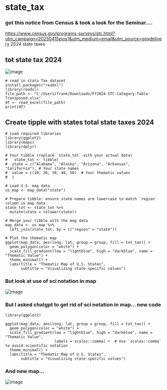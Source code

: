 # state_tax
### got this notice from Census & took a look for the Seminar....
https://www.census.gov/programs-surveys/stc.html?utm_campaign=20250415pios1&utm_medium=email&utm_source=govdelivery
2024 state taxes
## tot state tax 2024 

![image](https://github.com/user-attachments/assets/03f051e4-fa0e-486a-8de0-53a433117334)

```{r state tax stata file imported}
# read in stata Tax dataset
install.packages("readxl")
library(readxl)
file_path <- "C:/Users/frank/Downloads/FY2024-STC-Category-Table-Transposed.xlsx"
df <- read_excel(file_path)
print(df)

```
## Create tipple with states total state taxes 2024

```{r first thematic map.. Total State Tax}
# Load required libraries
library(ggplot2)
library(maps)
library(dplyr)

# Your tibble (replace `state_tot` with your actual data)
#   state_tot <- tibble(
#  state = c("Alabama", "Alaska", "Arizona", "Arkansas", "California"), # Your state names
#  value = c(10, 20, 30, 40, 50)  # Your thematic values
#  )

# Load U.S. map data
us_map <- map_data("state")

# Prepare tibble: ensure state names are lowercase to match `region` column in map data
state_tot <- state_tot %>%
  mutate(state = tolower(state))

# Merge your tibble with the map data
map_data <- us_map %>%
  left_join(state_tot, by = c("region" = "state"))

# Plot the thematic map
ggplot(map_data, aes(long, lat, group = group, fill = tot_tax)) +
  geom_polygon(color = "white") +
  scale_fill_gradient(low = "lightblue", high = "darkblue", name = "Thematic Value") +
  theme_minimal() +
  labs(title = "Thematic Map of U.S. States",
       subtitle = "Visualizing state-specific values")
```
### But look at use of sci notation in map 

![image](https://github.com/user-attachments/assets/f39bbf63-632c-4672-9e2f-6efaab338ff2)

### But I asked chatgpt to get rid of sci notation in map... new code

```{r I got this code from chat}
library(ggplot2)

ggplot(map_data, aes(long, lat, group = group, fill = tot_tax)) +
  geom_polygon(color = "white") +
  scale_fill_gradient(low = "lightblue", high = "darkblue", name = "Thematic Value",
                      labels = scales::comma) +  # Use `scales::comma` to avoid scientific notation
  theme_minimal() +
  labs(title = "Thematic Map of U.S. States",
       subtitle = "Visualizing state-specific values")
```
###  And new map...

![image](https://github.com/user-attachments/assets/adfc5301-90ef-43bd-96f5-db8524c187ca)

